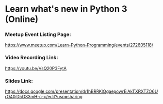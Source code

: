 # Learn what's new in Python 3 (Online)

### Meetup Event Listing Page:
https://www.meetup.com/Learn-Python-Programming/events/272605118/

### Video Recording Link:
https://youtu.be/VsQ20P3FytA

### Slides Link:
https://docs.google.com/presentation/d/1hBRRKlQgaepowrEiAkTXRXTZO6UrO40jD5O83mH-c-c/edit?usp=sharing
